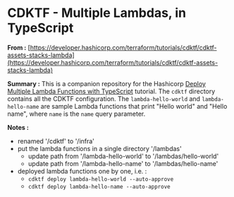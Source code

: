 # CDKTF - Multiple Lambdas, in TypeScript

**From :** [https://developer.hashicorp.com/terraform/tutorials/cdktf/cdktf-assets-stacks-lambda](https://developer.hashicorp.com/terraform/tutorials/cdktf/cdktf-assets-stacks-lambda)


**Summary :**
This is a companion repository for the Hashicorp [Deploy Multiple Lambda Functions with TypeScript](https://developer.hashicorp.com/terraform/tutorials/cdktf/cdktf-assets-stacks-lambda) tutorial. 
The `cdktf` directory contains all the CDKTF configuration. The `lambda-hello-world` and `lambda-hello-name` are sample Lambda functions that print "Hello world" and "Hello name", where `name` is the `name` query parameter.

**Notes :**
- renamed '/cdktf' to '/infra' 
- put the lambda functions in a single directory '/lambdas' 
    + update path from '/lambda-hello-world' to '/lambdas/hello-world'
    + update path from '/lambda-hello-name' to '/lambdas/hello-name'
- deployed lambda functions one by one, i.e. :
    + `cdktf deploy lambda-hello-world --auto-approve`
    + `cdktf deploy lambda-hello-name --auto-approve`